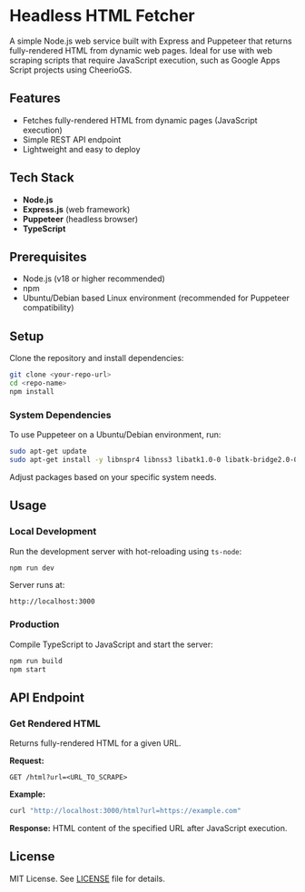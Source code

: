 # Headless HTML Fetcher

A simple Node.js web service built with Express and Puppeteer that returns fully-rendered HTML from dynamic web pages. Ideal for use with web scraping scripts that require JavaScript execution, such as Google Apps Script projects using CheerioGS.

## Features

* Fetches fully-rendered HTML from dynamic pages (JavaScript execution)
* Simple REST API endpoint
* Lightweight and easy to deploy

## Tech Stack

* **Node.js**
* **Express.js** (web framework)
* **Puppeteer** (headless browser)
* **TypeScript**

## Prerequisites

* Node.js (v18 or higher recommended)
* npm
* Ubuntu/Debian based Linux environment (recommended for Puppeteer compatibility)

## Setup

Clone the repository and install dependencies:

```bash
git clone <your-repo-url>
cd <repo-name>
npm install
```

### System Dependencies

To use Puppeteer on a Ubuntu/Debian environment, run:

```bash
sudo apt-get update
sudo apt-get install -y libnspr4 libnss3 libatk1.0-0 libatk-bridge2.0-0 libcups2 libgbm-dev libasound2t64 libpangocairo-1.0-0 libx11-xcb1 libxcomposite1 libxcursor1 libxdamage1 libxfixes3 libxi6 libxrandr2 libxrender1 libxtst6 libgtk-3-0
```

Adjust packages based on your specific system needs.

## Usage

### Local Development

Run the development server with hot-reloading using `ts-node`:

```bash
npm run dev
```

Server runs at:

```
http://localhost:3000
```

### Production

Compile TypeScript to JavaScript and start the server:

```bash
npm run build
npm start
```

## API Endpoint

### Get Rendered HTML

Returns fully-rendered HTML for a given URL.

**Request:**

```
GET /html?url=<URL_TO_SCRAPE>
```

**Example:**

```bash
curl "http://localhost:3000/html?url=https://example.com"
```

**Response:** HTML content of the specified URL after JavaScript execution.


## License

MIT License. See [LICENSE](LICENSE) file for details.
